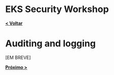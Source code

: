 # EKS Security Workshop

[**< Voltar**](./11-Lab9.md)

# Auditing and logging

[EM BREVE]

[**Próximo >**](./13-Cleanup.md)
